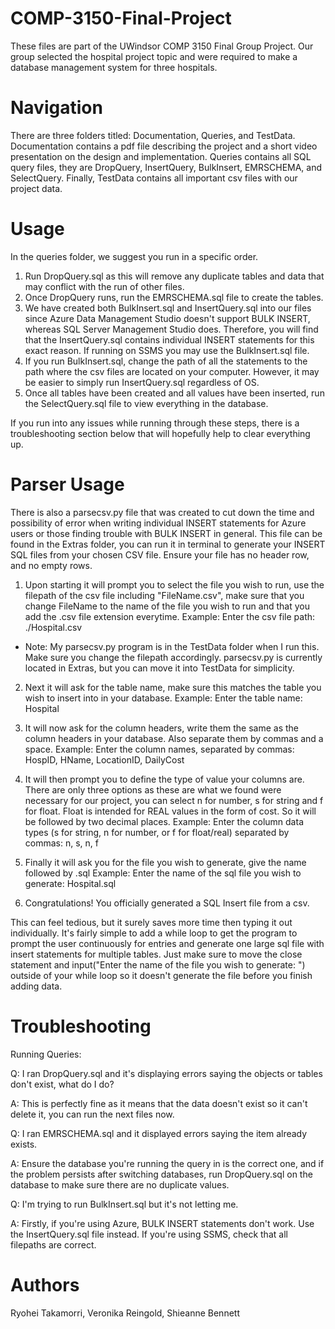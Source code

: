 # COMP-3150-Final-Project

These files are part of the UWindsor COMP 3150 Final Group Project.
Our group selected the hospital project topic and were required to make a database management system for three hospitals. 

# Navigation

There are three folders titled: Documentation, Queries, and TestData.
Documentation contains a pdf file describing the project and a short video presentation on the design and implementation. Queries contains all SQL query files, they are DropQuery, InsertQuery, BulkInsert, EMRSCHEMA, and SelectQuery. Finally, TestData contains all important csv files with our project data.

# Usage

In the queries folder, we suggest you run in a specific order.

1. Run DropQuery.sql as this will remove any duplicate tables and data that may conflict with the run of other files. 
2. Once DropQuery runs, run the EMRSCHEMA.sql file to create the tables. 
3. We have created both BulkInsert.sql and InsertQuery.sql into our files since Azure Data Management Studio doesn't support BULK INSERT, whereas SQL Server Management Studio does. Therefore, you will find that the InsertQuery.sql contains individual INSERT statements for this exact reason. If running on SSMS you may use the BulkInsert.sql file. 
4. If you run BulkInsert.sql, change the path of all the statements to the path where the csv files are located on your computer. However, it may be easier to simply run InsertQuery.sql regardless of OS. 
5. Once all tables have been created and all values have been inserted, run the SelectQuery.sql file to view everything in the database.

If you run into any issues while running through these steps, there is a troubleshooting section below that will hopefully help to clear everything up.

# Parser Usage

There is also a parsecsv.py file that was created to cut down the time and possibility of error when writing individual INSERT statements for Azure users or those finding trouble with BULK INSERT in general. This file can be found in the Extras folder, you can run it in terminal to generate your INSERT SQL files from your chosen CSV file. Ensure your file has no header row, and no empty rows. 

1. Upon starting it will prompt you to select the file you wish to run, use the filepath of the csv file including "FileName.csv", make sure that you change FileName to the name of the file you wish to run and that you add the .csv file extension everytime. 
Example:
Enter the csv file path: ./Hospital.csv

* Note: My parsecsv.py program is in the TestData folder when I run this. Make sure you change the filepath accordingly. parsecsv.py is currently located in Extras, but you can move it into TestData for simplicity. 

2. Next it will ask for the table name, make sure this matches the table you wish to insert into in your database.
Example:
Enter the table name: Hospital

3. It will now ask for the column headers, write them the same as the column headers in your database. Also separate them by commas and a space.
Example:
Enter the column names, separated by commas: HospID, HName, LocationID, DailyCost

4. It will then prompt you to define the type of value your columns are. There are only three options as these are what we found were necessary for our project, you can select n for number, s for string and f for float. Float is intended for REAL values in the form of cost. So it will be followed by two decimal places. 
Example:
Enter the column data types (s for string, n for number, or f for float/real) separated by commas: n, s, n, f

5. Finally it will ask you for the file you wish to generate, give the name followed by .sql
Example:
Enter the name of the sql file you wish to generate: Hospital.sql

6. Congratulations! You officially generated a SQL Insert file from a csv. 

This can feel tedious, but it surely saves more time then typing it out individually. It's fairly simple to add a while loop to get the program to prompt the user continuously for entries and generate one large sql file with insert statements for multiple tables. Just make sure to move the close statement and 
input("Enter the name of the file you wish to generate: ")
outside of your while loop so it doesn't generate the file before you finish adding data.

# Troubleshooting

Running Queries:

Q: I ran DropQuery.sql and it's displaying errors saying the objects or tables don't exist, what do I do?

A: This is perfectly fine as it means that the data doesn't exist so it can't delete it, you can run the next files now.

Q: I ran EMRSCHEMA.sql and it displayed errors saying the item already exists.

A: Ensure the database you're running the query in is the correct one, and if the problem persists after switching databases, run DropQuery.sql on the database to make sure there are no duplicate values.

Q: I'm trying to run BulkInsert.sql but it's not letting me.

A: Firstly, if you're using Azure, BULK INSERT statements don't work. Use the InsertQuery.sql file instead. If you're using SSMS, check that all filepaths are correct.

# Authors
Ryohei Takamorri, Veronika Reingold, Shieanne Bennett

